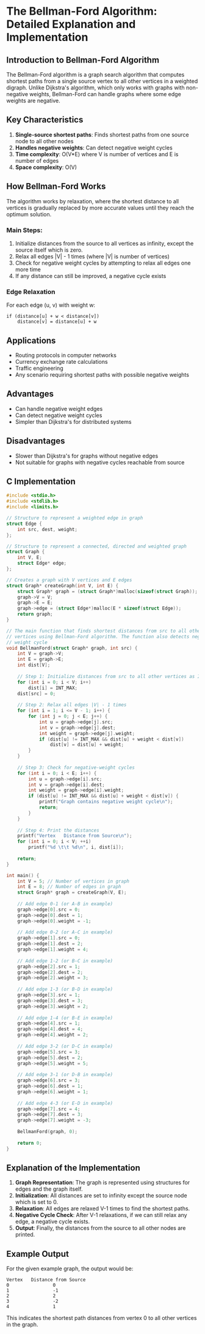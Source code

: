 # The Bellman-Ford Algorithm: Detailed Explanation and Implementation

## Introduction to Bellman-Ford Algorithm

The Bellman-Ford algorithm is a graph search algorithm that computes shortest paths from a single source vertex to all other vertices in a weighted digraph. Unlike Dijkstra's algorithm, which only works with graphs with non-negative weights, Bellman-Ford can handle graphs where some edge weights are negative.

## Key Characteristics

1. **Single-source shortest paths**: Finds shortest paths from one source node to all other nodes
2. **Handles negative weights**: Can detect negative weight cycles
3. **Time complexity**: O(V*E) where V is number of vertices and E is number of edges
4. **Space complexity**: O(V)

## How Bellman-Ford Works

The algorithm works by relaxation, where the shortest distance to all vertices is gradually replaced by more accurate values until they reach the optimum solution.

### Main Steps:

1. Initialize distances from the source to all vertices as infinity, except the source itself which is zero.
2. Relax all edges |V| - 1 times (where |V| is number of vertices)
3. Check for negative weight cycles by attempting to relax all edges one more time
4. If any distance can still be improved, a negative cycle exists

### Edge Relaxation

For each edge (u, v) with weight w:
```
if (distance[u] + w < distance[v])
    distance[v] = distance[u] + w
```

## Applications

- Routing protocols in computer networks
- Currency exchange rate calculations
- Traffic engineering
- Any scenario requiring shortest paths with possible negative weights

## Advantages

- Can handle negative weight edges
- Can detect negative weight cycles
- Simpler than Dijkstra's for distributed systems

## Disadvantages

- Slower than Dijkstra's for graphs without negative edges
- Not suitable for graphs with negative cycles reachable from source

## C Implementation

```c
#include <stdio.h>
#include <stdlib.h>
#include <limits.h>

// Structure to represent a weighted edge in graph
struct Edge {
    int src, dest, weight;
};

// Structure to represent a connected, directed and weighted graph
struct Graph {
    int V, E;
    struct Edge* edge;
};

// Creates a graph with V vertices and E edges
struct Graph* createGraph(int V, int E) {
    struct Graph* graph = (struct Graph*)malloc(sizeof(struct Graph));
    graph->V = V;
    graph->E = E;
    graph->edge = (struct Edge*)malloc(E * sizeof(struct Edge));
    return graph;
}

// The main function that finds shortest distances from src to all other
// vertices using Bellman-Ford algorithm. The function also detects negative
// weight cycle
void BellmanFord(struct Graph* graph, int src) {
    int V = graph->V;
    int E = graph->E;
    int dist[V];
    
    // Step 1: Initialize distances from src to all other vertices as INFINITE
    for (int i = 0; i < V; i++)
        dist[i] = INT_MAX;
    dist[src] = 0;
    
    // Step 2: Relax all edges |V| - 1 times
    for (int i = 1; i <= V - 1; i++) {
        for (int j = 0; j < E; j++) {
            int u = graph->edge[j].src;
            int v = graph->edge[j].dest;
            int weight = graph->edge[j].weight;
            if (dist[u] != INT_MAX && dist[u] + weight < dist[v])
                dist[v] = dist[u] + weight;
        }
    }
    
    // Step 3: Check for negative-weight cycles
    for (int i = 0; i < E; i++) {
        int u = graph->edge[i].src;
        int v = graph->edge[i].dest;
        int weight = graph->edge[i].weight;
        if (dist[u] != INT_MAX && dist[u] + weight < dist[v]) {
            printf("Graph contains negative weight cycle\n");
            return;
        }
    }
    
    // Step 4: Print the distances
    printf("Vertex   Distance from Source\n");
    for (int i = 0; i < V; ++i)
        printf("%d \t\t %d\n", i, dist[i]);
    
    return;
}

int main() {
    int V = 5; // Number of vertices in graph
    int E = 8; // Number of edges in graph
    struct Graph* graph = createGraph(V, E);
    
    // Add edge 0-1 (or A-B in example)
    graph->edge[0].src = 0;
    graph->edge[0].dest = 1;
    graph->edge[0].weight = -1;
    
    // Add edge 0-2 (or A-C in example)
    graph->edge[1].src = 0;
    graph->edge[1].dest = 2;
    graph->edge[1].weight = 4;
    
    // Add edge 1-2 (or B-C in example)
    graph->edge[2].src = 1;
    graph->edge[2].dest = 2;
    graph->edge[2].weight = 3;
    
    // Add edge 1-3 (or B-D in example)
    graph->edge[3].src = 1;
    graph->edge[3].dest = 3;
    graph->edge[3].weight = 2;
    
    // Add edge 1-4 (or B-E in example)
    graph->edge[4].src = 1;
    graph->edge[4].dest = 4;
    graph->edge[4].weight = 2;
    
    // Add edge 3-2 (or D-C in example)
    graph->edge[5].src = 3;
    graph->edge[5].dest = 2;
    graph->edge[5].weight = 5;
    
    // Add edge 3-1 (or D-B in example)
    graph->edge[6].src = 3;
    graph->edge[6].dest = 1;
    graph->edge[6].weight = 1;
    
    // Add edge 4-3 (or E-D in example)
    graph->edge[7].src = 4;
    graph->edge[7].dest = 3;
    graph->edge[7].weight = -3;
    
    BellmanFord(graph, 0);
    
    return 0;
}
```

## Explanation of the Implementation

1. **Graph Representation**: The graph is represented using structures for edges and the graph itself.
2. **Initialization**: All distances are set to infinity except the source node which is set to 0.
3. **Relaxation**: All edges are relaxed V-1 times to find the shortest paths.
4. **Negative Cycle Check**: After V-1 relaxations, if we can still relax any edge, a negative cycle exists.
5. **Output**: Finally, the distances from the source to all other nodes are printed.

## Example Output

For the given example graph, the output would be:
```
Vertex   Distance from Source
0                0
1                -1
2                2
3                -2
4                1
```

This indicates the shortest path distances from vertex 0 to all other vertices in the graph.
